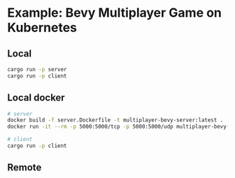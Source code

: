 # Example: Bevy Multiplayer Game on Kubernetes

## Local

```sh
cargo run -p server
cargo run -p client
```

## Local docker

```sh
# server
docker build -f server.Dockerfile -t multiplayer-bevy-server:latest .
docker run -it --rm -p 5000:5000/tcp -p 5000:5000/udp multiplayer-bevy-server:latest

# client
cargo run -p client
```

## Remote

